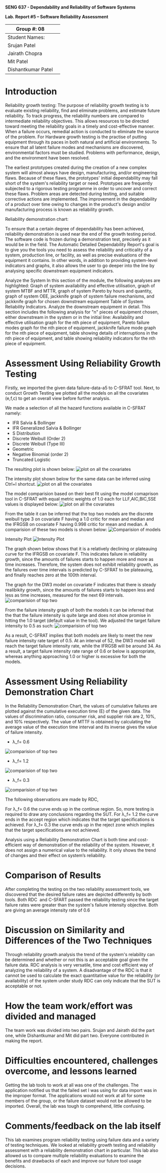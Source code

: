 ****SENG 637 - Dependability and Reliability of Software Systems****

**Lab. Report \#5 – Software Reliability Assessment**

| Group \#: 08       |   |
|-----------------   |---|
| Student Names:     |   |
|Srujan Patel        |   |
|Jairath Chopra      |   |
|Mit Patel           |   |
|Dishantkumar Patel  |   |

# Introduction
Reliability growth testing:
The purpose of reliability growth testing is to evaluate existing reliability, find and eliminate problems, and estimate future reliability. To track progress, the reliability numbers are compared to intermediate reliability objectives. This allows resources to be directed toward meeting the reliability goals in a timely and cost-effective manner. When a failure occurs, remedial action is conducted to eliminate the source of the problem. For Hardware growth testing is the practise of putting equipment through its paces in both natural and artificial environments.  To ensure that all latent failure modes and mechanisms are discovered, environmental factors must be studied. Problems with performance, design, and the environment have been resolved.

The earliest prototypes created during the creation of a new complex system will almost always have design, manufacturing, and/or engineering flaws. Because of these flaws, the prototypes' initial dependability may fall short of the system's reliability target or need. Prototypes are frequently subjected to a rigorous testing programme in order to uncover and correct these flaws. Problem areas are detected during testing, and suitable corrective actions are implemented. The improvement in the dependability of a product over time owing to changes in the product's design and/or manufacturing process is known as reliability growth.

Reliability demonstration chart:

To ensure that a certain degree of dependability has been achieved, reliability demonstration is used near the end of the growth testing period. The software code is frozen during a demonstration test, precisely as it would be in the field.
The Automatic Detailed Dependability Report's goal is to give you the tools you need to assess the reliability and criticality of a system, production line, or facility, as well as precise evaluations of the equipment it contains. In other words, in addition to providing system-level indicators and graphs, it also allows the user to go deeper into the line by analysing specific downstream equipment indicators.

Analyze the System In this section of the module, the following analyses are highlighted: Graph of system availability and effective utilisation, graph of system MTBF and MTTR, graph of system Pareto by hours and quantity, graph of system OEE, jackknife graph of system failure mechanisms, and jackknife graph for chosen downstream equipment Table of System Reliability Indicators.
Analyze the downstream equipment in detail. This section includes the following analysis for "n" pieces of equipment chosen, either downstream in the system or in the initial line: Availability and effective utilisation graph for the nth piece of equipment, Pareto failure modes graph for the nth piece of equipment, jackknife failure mode graph for the nth piece of equipment, table showing details of interruptions in the nth piece of equipment, and table showing reliability indicators for the nth piece of equipment.


# Assessment Using Reliability Growth Testing 

Firstly, we imported the given data failure-data-a5 to C-SFRAT tool. Next, to conduct  Growth Testing we plotted all the models on all the covariates (e,f,c) to get an overall view before further analysis. 

We made a selection of all the hazard functions available in C-SFRAT namely:

- IFR Salvia & Bollinger
- IFR Generalized Salvia & Bollinger
- S Distribution
- Discrete Weibull (Order 2)
- Discrete Weibull (Type III)
- Geometric
- Negative Binomial (order 2)
- Truncated Logistic

The resulting plot is shown below:
![plot on all the covariates](media/img1.png)

The intensity plot shown below for the same data can be inferred using Ctrl+I shortcut.
![plot on all the covariates](media/img2.png)

The model comparision based on their best fit using the model comaprison tool in C-SFRAT with equal metric weights of 1.0 each for LLF,AIC,BIC,SSE values is displayed below:
![plot on all the covariates](media/img3.png)

From the table it can be inferred that the top two models are the discrete weibull type 3 on covariate F having a 1.0 critic for mean and median and the IFRGSB on covariate F having 0.998 critic for mean and median. A comparision of these two models is shown below:
![Comparision of models](media/img4.png)


Intensity Plot
![Intensity Plot](media/img5.png)

The graph shown below shows that it is a relatively declining or plateauing curve for the IFRGSB on covariate F. This indicates failure in reliability growth, since the amounts of failures starts to happen more and more as time increases. Therefore, the system does not exhibit reliability growth, as the failures over time intervals is predicted by C-SFRAT to be plateauing, and finally reaches zero at the 100th interval.

The graph for the DW3 model on covariate F indicates that there is steady realibikity growth, since the amounts of failures starts to happen less and less as time increases, measured for the next 69 intervals.
![comparision of top two](media/img6.png)


From the failure intensity graph of both the models it can be inferred that the that the failure intensity is quite large and does not show promise in hitting the 1.0 target (default value in the tool). We adjusted the target failure intensity to 0.5 as such: 
![comparision of top two](media/img7.png)

As a result, C-SFRAT implies that both models are likely to meet the new failure intensity rate target of 0.5. At an interval of 52, the DW3 model will reach the target failure intensity rate, while the IFRGSB will be around 34. As a result, a target failure intensity rate range of 0.6 or below is appropriate, whereas anything approaching 1.0 or higher is excessive for both the models.
# Assessment Using Reliability Demonstration Chart 

In the Reliability Demonstration Chart, the values of cumulative failures are plotted against the cumulative execution time (E) of the given data. The values of discrimination ratio, consumer risk, and supplier risk are 2, 10%, and 10% respectively.  The value of MTTF is obtained by calculating the average value of the execution time interval and its inverse gives the value of failure intensity.

- λ_f= 0.6

![comparision of top two](media/img8.png)


- λ_f= 1.2

![comparision of top two](media/img9.png)

- λ_f= 0.3

![comparision of top two](media/img10.png)

The following observations are made by RDC,

For λ_f= 0.6 the curve ends up in the continue region. So, more testing is required to draw any conclusions regarding the SUT.
For λ_f= 1.2 the curve ends in the accept region which indicates that the target specifications is achieved.
For λ_f= 0.3 the curve ends up in the reject zone which implies that the target specifications are not achieved.

Analysis using a Reliability Demonstration Chart is both time and cost-efficient way of demonstration of the reliability of the system. However, it does not assign a numerical value to the reliability. It only shows the trend of changes and their effect on system’s reliability.

# Comparison of Results
After completing the testing on the two reliability assessment tools, we discovered that the desired failure rates are depicted differently by both tools. Both RDC  and C-SFART passed the reliability testing since the target failure rates were greater than the system's failure intensity objective. Both are giving an average intensity rate of 0.6

# Discussion on Similarity and Differences of the Two Techniques

Through reliability growth analysis the trend of the system's relability can be determined and whether or not this is an acceptable goal given the failure data. RDC analysis is very versatile, time and cost efficient way of analyzing the reliability of a system. A disadvantage of the RDC is that it cannot be used to calculate the exact quantitative value for the reliability (or availability) of the system under study RDC can only indicate that the SUT is acceptable or not.
# How the team work/effort was divided and managed
The team work was divided into two pairs. Srujan and Jairath did the part one, while Dishantkumar and Mit did part two. Everyone contributed in making the report.
# Difficulties encountered, challenges overcome, and lessons learned

Getting the lab tools to work at all was one of the challenges. The application notified us that the failed set I was using for data import was in the improper format. The applications would not work at all for some members of the group, or the failure dataset would not be allowed to be imported. Overall, the lab was tough to comprehend, little confusing.

# Comments/feedback on the lab itself
This lab examines program reliability testing using failure data and a variety of testing techniques. We looked at reliability growth testing and reliability assessment with a reliability demonstration chart in particular. This lab also allowed us to compare multiple reliability evaluations to examine the benefits and drawbacks of each and improve our future tool usage decisions.